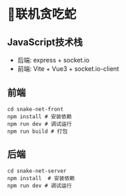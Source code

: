 # 🐍联机贪吃蛇
## JavaScript技术栈

- 后端: express + socket.io
- 前端: Vite + Vue3 + socket.io-client


## 前端

```
cd snake-net-front
npm install # 安装依赖
npm run dev # 调试运行
npm run build # 打包
```

## 后端

```
cd snake-net-server
npm install  # 安装依赖
npm run dev # 调试运行
```





